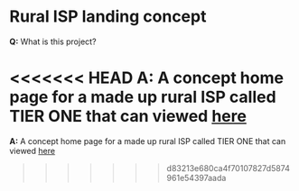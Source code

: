 # Rural ISP landing concept

**Q:** What is this project?

<<<<<<< HEAD
**A:** A concept home page for a made up rural ISP called TIER ONE that can viewed [here](https://indecisiveboolean.github.io/local-isp-concept/)
=======
**A:** A concept home page for a made up rural ISP called TIER ONE that can viewed [here](https://indecisiveboolean.github.io/local-isp-concept/)
>>>>>>> d83213e680ca4f70107827d5874961e54397aada
